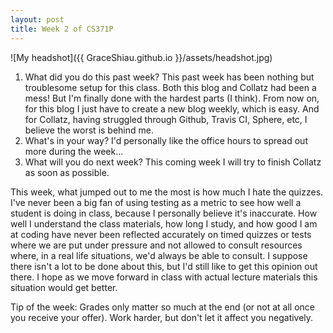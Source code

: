 ```yaml
---
layout: post
title: Week 2 of CS371P
---
```

![My headshot]({{ GraceShiau.github.io }}/assets/headshot.jpg)

1. What did you do this past week?
  This past week has been nothing but troublesome setup for this class. Both this blog and Collatz had been a mess! But I'm finally done with the hardest parts (I think). From now on, for this blog I just have to create a new blog weekly, which is easy. And for Collatz, having struggled through Github, Travis CI, Sphere, etc, I believe the worst is behind me. 
2. What's in your way?
  I'd personally like the office hours to spread out more during the week...
3. What will you do next week?
  This coming week I will try to finish Collatz as soon as possible.

This week, what jumped out to me the most is how much I hate the quizzes. I've never been a big fan of using testing as a metric to see how well a student is doing in class, because I personally believe it's inaccurate. How well I understand the class materials, how long I study, and how good I am at coding have never been reflected accurately on timed quizzes or tests where we are put under pressure and not allowed to consult resources where, in a real life situations, we'd always be able to consult. I suppose there isn't a lot to be done about this, but I'd still like to get this opinion out there. I hope as we move forward in class with actual lecture materials this situation would get better.

Tip of the week: Grades only matter so much at the end (or not at all once you receive your offer). Work harder, but don't let it affect you negatively.

<script>
  (function(i,s,o,g,r,a,m){i['GoogleAnalyticsObject']=r;i[r]=i[r]||function(){
  (i[r].q=i[r].q||[]).push(arguments)},i[r].l=1*new Date();a=s.createElement(o),
  m=s.getElementsByTagName(o)[0];a.async=1;a.src=g;m.parentNode.insertBefore(a,m)
  })(window,document,'script','//www.google-analytics.com/analytics.js','ga');

  ga('create', 'UA-73081993-1', 'auto');
  ga('send', 'pageview');
</script>

